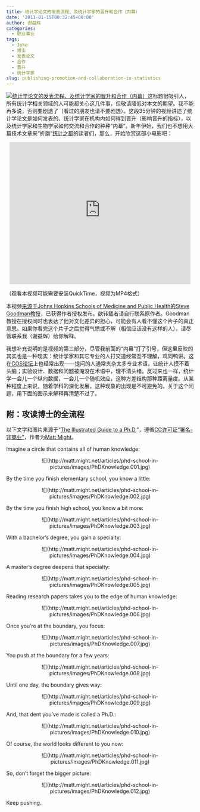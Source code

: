 ```yaml
---
title: 统计学论文的发表流程、及统计学家的晋升和合作（内幕）
date: '2011-01-15T00:32:45+00:00'
author: 谢益辉
categories:
  - 职业事业
tags:
  - Joke
  - 博士
  - 发表论文
  - 合作
  - 晋升
  - 统计学家
slug: publishing-promotion-and-collaboration-in-statistics
---
```


[![统计学论文的发表流程、及统计学家的晋升和合作（内幕）](https://cos.name/wp-content/uploads/2011/01/shapeimage_3.png "统计学论文的发表流程、及统计学家的晋升和合作（内幕）")](https://cos.name/?p=2831)这标题很吸引人，所有统计学相关领域的人可能都关心这几件事，但敬请降低对本文的期望。我不能再多说，否则要剧透了（看过的朋友也请不要剧透）。这段35分钟的视频讲述了统计学论文是如何发表的、统计学家在机构内如何得到晋升（影响晋升的指标），以及统计学家和生物学家如何交流和合作的种种“内幕”。新年伊始，我们也不想用大篇技术文章来“折磨”[统计之都](https://cos.name)的读者们，那么，开始欣赏这部小电影吧：

<p style="text-align: center;">
  <embed width="486" height="381" type="video/mp4" src="http://animation.r-forge.r-project.org/video/Getting-Ahead-in-Academia.mp4" />
</p>

（观看本视频可能需要安装QuickTime，视频为MP4格式）

本视频[来源于Johns Hopkins Schools of Medicine and Public Health的Steve Goodman教授](http://web.me.com/goodmanfamily1/Behind_the_tan_door/index.html)，已获得作者授权发布。欲转载者请自行联系原作者。Goodman教授在授权同时也表达了他对文化差异的担心，可能会有人看不懂这个片子的真正意思。如果你看完这个片子之后觉得气愤或不解（相信应该没有这样的人），请尽管联系我（谢益辉）给你解释。

我想补充说明的是视频的第三部分，尽管我前面的“内幕”打了引号，但这里反映的其实也是一种现实：统计学家和其它专业的人打交道经常互不理解，鸡同鸭讲。这在[COS论坛](https://cos.name/cn/)上也经常出现——提问的人通常夹杂太多专业术语，让统计人摸不着头脑；实验设计、数据和问题被淹没在术语中，理不清头绪。反过来也一样，统计学一会儿一个纵向数据，一会儿一个随机效应，这种方差结构那种距离量度。从某种程度上来说，随着学科的深化发展，这种现象的出现是不可避免的。关于这个问题，用下面的图示来解释再清楚不过了。

## 附：攻读博士的全流程

以下文字和图片来源于“[The Illustrated Guide to a Ph.D.](http://matt.might.net/articles/phd-school-in-pictures/)”，遵循[CC许可证“署名-非商业”](http://creativecommons.org/licenses/by-nc/2.5/)，作者为[Matt Might](http://matt.might.net/)。

Imagine a circle that contains all of human knowledge:

<p style="text-align: center;">
  ![](http://matt.might.net/articles/phd-school-in-pictures/images/PhDKnowledge.001.jpg)
</p>

By the time you finish elementary school, you know a little:

<p style="text-align: center;">
  ![](http://matt.might.net/articles/phd-school-in-pictures/images/PhDKnowledge.002.jpg)
</p>

By the time you finish high school, you know a bit more:

<p style="text-align: center;">
  ![](http://matt.might.net/articles/phd-school-in-pictures/images/PhDKnowledge.003.jpg)
</p>

With a bachelor’s degree, you gain a specialty:

<p style="text-align: center;">
  ![](http://matt.might.net/articles/phd-school-in-pictures/images/PhDKnowledge.004.jpg)
</p>

A master’s degree deepens that specialty:

<p style="text-align: center;">
  ![](http://matt.might.net/articles/phd-school-in-pictures/images/PhDKnowledge.005.jpg)
</p>

Reading research papers takes you to the edge of human knowledge:

<p style="text-align: center;">
  ![](http://matt.might.net/articles/phd-school-in-pictures/images/PhDKnowledge.006.jpg)
</p>

Once you’re at the boundary, you focus:

<p style="text-align: center;">
  ![](http://matt.might.net/articles/phd-school-in-pictures/images/PhDKnowledge.007.jpg)
</p>

You push at the boundary for a few years:

<p style="text-align: center;">
  ![](http://matt.might.net/articles/phd-school-in-pictures/images/PhDKnowledge.008.jpg)
</p>

Until one day, the boundary gives way:

<p style="text-align: center;">
  ![](http://matt.might.net/articles/phd-school-in-pictures/images/PhDKnowledge.009.jpg)
</p>

And, that dent you’ve made is called a Ph.D.:

<p style="text-align: center;">
  ![](http://matt.might.net/articles/phd-school-in-pictures/images/PhDKnowledge.010.jpg)
</p>

Of course, the world looks different to you now:

<p style="text-align: center;">
  ![](http://matt.might.net/articles/phd-school-in-pictures/images/PhDKnowledge.011.jpg)
</p>

So, don’t forget the bigger picture:

<p style="text-align: center;">
  ![](http://matt.might.net/articles/phd-school-in-pictures/images/PhDKnowledge.012.jpg)
</p>

Keep pushing.
